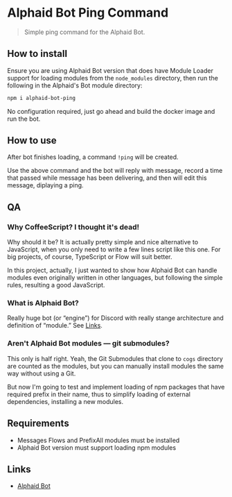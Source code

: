 # Alphaid Bot Ping Command

> Simple ping command for the Alphaid Bot.

## How to install

Ensure you are using Alphaid Bot version that does have Module Loader support for loading modules from the `node_modules` directory, then run the following in the Alphaid's Bot module directory:

```bash
npm i alphaid-bot-ping
```

No configuration required, just go ahead and build the docker image and run the bot.

## How to use

After bot finishes loading, a command `!ping` will be created.

Use the above command and the bot will reply with message, record a time that passed while message has been delivering, and then will edit this message, diplaying a ping.

## QA

### Why CoffeeScript? I thought it's dead!

Why should it be? It is actually pretty simple and nice alternative to JavaScript, when you only need to write a few lines script like this one. For big projects, of course, TypeScript or Flow will suit better.

In this project, actually, I just wanted to show how Alphaid Bot can handle modules even originally written in other languages, but following the simple rules, resulting a good JavaScript.

### What is Alphaid Bot?

Really huge bot (or “engine”) for Discord with really stange architecture and definition of “module.” See [Links](#links).

### Aren't Alphaid Bot modules — git submodules?

This only is half right. Yeah, the Git Submodules that clone to `cogs` directory are counted as the modules, but you can manually install modules the same way without using a Git.

But now I'm going to test and implement loading of npm packages that have required prefix in their name, thus to simplify loading of external dependencies, installing a new modules.

## Requirements

- Messages Flows and PrefixAll modules must be installed
- Alphaid Bot version must support loading npm modules

## Links

- [Alphaid Bot](https://github.com/alphaid-bot/alphaid-bot)

